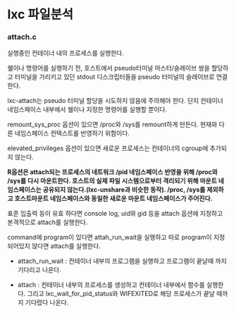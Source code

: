 # lxc 파일분석

### attach.c

실행중인 컨테이너 내의 프로세스를 실행한다. 

쉘이나 명령어를 실행하기 전, 호스트에서 pseudo터미널 마스터/슬레이브 쌍을 할당하고 터미널을 가리키고 있던 stdout 디스크립터들을 pseudo 터미널의 슬레이브로 연결한다.

lxc-attach는 pseudo 터미널 할당을 시도하지 않음에 주의해야 한다. 단지 컨테이너 네임스페이스 내부에서 쉘이나 지정한 명령어를 실행할 뿐이다.

remount_sys_proc 옵션이 있으면 /proc와 /sys를 remount하게 만든다. 현재와 다른 네임스페이스 컨텍스트를 반영하기 위함이다. 

elevated_privileges 옵션이 있으면 새로운 프로세스는 컨테이너의 cgroup에 추가되지 않는다. 

**R옵션은 attach되는 프로세스의 네트워크 /pid 네임스페이스 반영을 위해 /proc와 /sys를 다시 마운트한다. 호스트의 실제 파일 시스템으로부터 격리되기 위해 마운트 네임스페이스는 공유되지 않는다.(lxc-unshare과 비슷한 동작). /proc, /sys를 제외하고 호스트마운트 네임스페이스와 동일한 새로운 마운트 네임스페이스가 주어진다.**

표준 입출력 등이 유효 하다면 console log, uid와 gid 등을 attach 옵션에 지정하고 본격적으로 attach를 실행한다.

command에 program이 있다면 attah_run_wait을 실행하고 따로 program이 지정되어있지 않다면 attach를 실행한다.

- attach_run_wait : 컨테이너 내부의 프로그램을 실행하고 프로그램이 끝날때 까지 기다리고 나온다.

- attach : 컨테이너 내부의 프로세스를 생성하고 컨테이너 내부에서 함수를 실행한다. 그리고 lxc_wait_for_pid_status와 WIFEXITED로 해당 프로세스가 끝날 때까지 기다렸다 나온다.



